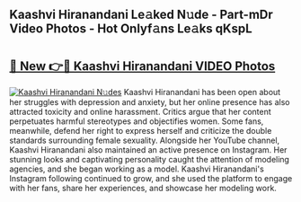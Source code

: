 ## Kaashvi Hiranandani Le𝚊ked N𝚞de - Part-mDr Video Photos - Hot Onlyf𝚊ns Le𝚊ks qKspL

# <h2><a href="http://ab79473.deff.icu/?id=Kaashvi+Hiranandani">🔗 New 👉🔴 Kaashvi Hiranandani VIDEO Photos</a></h2>

[![Kaashvi Hiranandani N𝚞des](https://i.imgur.com/rIISA9y.gif)](http://ab79473.deff.icu/?id=Kaashvi+Hiranandani)
Kaashvi Hiranandani has been open about her struggles with depression and anxiety, but her online presence has also attracted toxicity and online harassment. Critics argue that her content perpetuates harmful stereotypes and objectifies women. Some fans, meanwhile, defend her right to express herself and criticize the double standards surrounding female sexuality. Alongside her YouTube channel, Kaashvi Hiranandani also maintained an active presence on Instagram. Her stunning looks and captivating personality caught the attention of modeling agencies, and she began working as a model. Kaashvi Hiranandani's Instagram following continued to grow, and she used the platform to engage with her fans, share her experiences, and showcase her modeling work.
